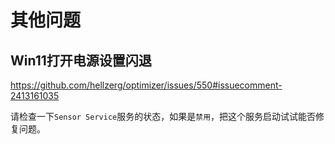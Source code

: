 # 其他问题

## Win11打开电源设置闪退

https://github.com/hellzerg/optimizer/issues/550#issuecomment-2413161035

请检查一下`Sensor Service`服务的状态，如果是`禁用`，把这个服务启动试试能否修复问题。
